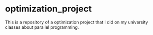 # optimization_project
This is a repository of a optimization project that I did on my university classes about parallel programming.
